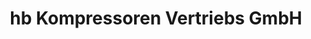 ---
title: "hb Kompressoren Vertriebs GmbH"
url: /bietigheim-bissingen/hb-kompressoren-vertriebs-gmbh/
shop: Baumarkt
---